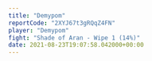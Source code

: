 ```yaml
---
title: "Demypom"
reportCode: "2XYJ67t3gRQqZ4FN"
player: "Demypom"
fight: "Shade of Aran - Wipe 1 (14%)"
date: 2021-08-23T19:07:58.042000+00:00
---
```

